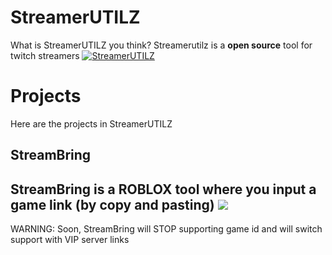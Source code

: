 # StreamerUTILZ
What is StreamerUTILZ you think?
Streamerutilz is a **open source** tool for twitch streamers
[![StreamerUTILZ](https://github-readme-stats.vercel.app/api/pin/?username=DogePlayz-Dev&repo=StreamerUTILZ-readme-stats)](https://github.com/anuraghazra/github-readme-stats)


# Projects
Here are the projects in StreamerUTILZ
## StreamBring

StreamBring is a ROBLOX tool where you input a game link (by copy and pasting)
![](https://us-east-1.tixte.net/uploads/upload.dogeplayz.xyz/kts04fnlc9a.png)
---
WARNING: Soon, StreamBring will STOP supporting game id and will switch support with VIP server links
<br>
